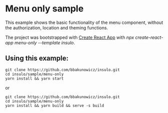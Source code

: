 # Menu only sample

This example shows the basic functionality of the menu component, without the authorization, location and theming functions.

The project was bootstrapped with [Create React App](https://github.com/facebook/create-react-app) with *npx create-react-app menu-only --template insulo*.

## Using this example:
```
git clone https://github.com/bbakunowicz/insulo.git
cd insulo/sample/menu-only
yarn install && yarn start
```
or
```
git clone https://github.com/bbakunowicz/insulo.git
cd insulo/sample/menu-only
yarn install && yarn build && serve -s build
```
